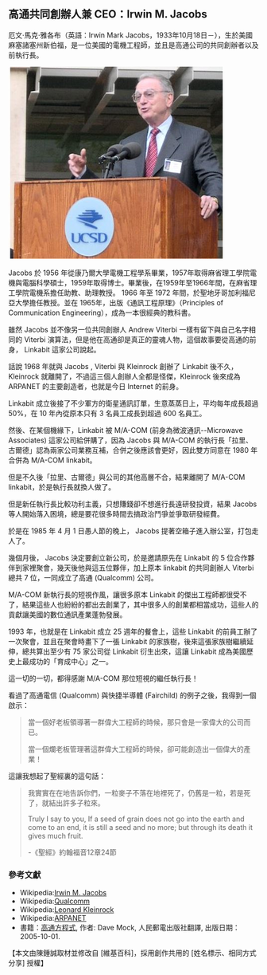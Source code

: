 ## 高通共同創辦人兼 CEO：Irwin M. Jacobs

厄文·馬克·雅各布（英語：Irwin Mark Jacobs，1933年10月18日－），生於美國麻塞諸塞州新伯福，是一位美國的電機工程師，並且是高通公司的共同創辦者以及前執行長。

![圖、Irwin Jacobs <BR/>來源：<http://en.wikipedia.org/wiki/File:Irwin_Jacobs.jpg>](../img/FileIrwinJacobs.jpg)

Jacobs 於 1956 年從康乃爾大學電機工程學系畢業，1957年取得麻省理工學院電機與電腦科學碩士，1959年取得博士。畢業後，在1959年至1966年間，在麻省理工學院電機系擔任助教、助理教授。 1966 年至 1972 年間，於聖地牙哥加利福尼亞大學擔任教授。並在 1965年，出版《通訊工程原理》（Principles of Communication Engineering），成為一本很經典的教科書。

雖然 Jacobs 並不像另一位共同創辦人 Andrew Viterbi 一樣有留下與自己名字相同的 Viterbi 演算法，但是他在高通卻是真正的靈魂人物，這個故事要從高通的前身， Linkabit 這家公司說起。

話說 1968 年就與 Jacobs , Viterbi 與 Kleinrock 創辦了 Linkabit 後不久， Kleinrock 就離開了，不過這三個人創辦人全都是怪傑，Kleinrock 後來成為 ARPANET 的主要創造者，也就是今日 Internet 的前身。

Linkabit 成立後接了不少軍方的衛星通訊訂單，生意蒸蒸日上，平均每年成長超過 50%，在 10 年內從原本只有 3 名員工成長到超過 600 名員工。

然後、在某個機緣下，Linkabit 被 M/A-COM (前身為微波通訊--Microwave Associates) 這家公司給併購了，因為 Jacobs 與 M/A-COM 的執行長「拉里、古爾德」認為兩家公司業務互補，合併之後應該會更好，因此雙方同意在 1980 年合併為 M/A-COM linkabit。

但是不久後「拉里、古爾德」與公司的其他高層不合，結果離開了 M/A-COM linkabit，於是執行長就換人做了。

但是新任執行長比較功利主義，只想賺錢卻不想進行長遠研發投資，結果 Jacobs 等人開始落入困境，總是要花很多時間去搞政治鬥爭並爭取研發經費。

於是在 1985 年 4 月 1 日愚人節的晚上， Jacobs 提著空箱子進入辦公室，打包走人了。

幾個月後， Jacobs 決定要創立新公司，於是邀請原先在 Linkabit 的 5 位合作夥伴到家裡聚會，幾天後他與這五位夥伴，加上原本 linkabit 的共同創辦人 Viterbi 總共 7 位，一同成立了高通 (Qualcomm) 公司。

M/A-COM 新執行長的短視作風，讓很多原本 Linkabit 的傑出工程師都很受不了，結果這些人也紛紛的都出去創業了，其中很多人的創業都相當成功，這些人的貢獻讓美國的數位通訊產業蓬勃發展。

1993 年，也就是在 Linkabit 成立 25 週年的餐會上，這些 Linkabit 的前員工辦了一次聚會，並且在聚會時畫下了一張 Linkabit 的家族樹，後來這張家族樹繼續延伸，總共算出至少有 75 家公司從 Linkabit 衍生出來，這讓 Linkabit 成為美國歷史上最成功的「育成中心」之一。

這一切的一切，都得感謝 M/A-COM 那位短視的繼任執行長！

看過了高通電信 (Qualcomm) 與快捷半導體 (Fairchild) 的例子之後，我得到一個啟示：
 
> 當一個好老板領導著一群偉大工程師的時候，那只會是一家偉大的公司而已。
> 
> 當一個爛老板管理著這群偉大工程師的時候，卻可能創造出一個偉大的產業！
 

這讓我想起了聖經裏的這句話：
 
> 我實實在在地告訴你們，一粒麥子不落在地裡死了，仍舊是一粒，若是死了，就結出許多子粒來。
> 
> Truly I say to you, If a seed of grain does not go into the earth and come to an end, it is still a seed and no more; but through its death it gives much fruit. 
> 
> -《聖經》約翰福音12章24節

### 參考文獻
* Wikipedia:[Irwin M. Jacobs](http://en.wikipedia.org/wiki/Irwin_M._Jacobs)
* Wikipedia:[Qualcomm](http://en.wikipedia.org/wiki/Qualcomm)
* Wikipedia:[Leonard Kleinrock](http://en.wikipedia.org/wiki/Leonard_Kleinrock)
* Wikipedia:[ARPANET](http://en.wikipedia.org/wiki/ARPANET)
* 書籍：[高通方程式](http://findbook.tw/book/9787115137845/basic), 作者: Dave Mock, 人民郵電出版社翻譯, 出版日期：2005-10-01.

【本文由陳鍾誠取材並修改自 [維基百科]，採用創作共用的 [姓名標示、相同方式分享] 授權】



